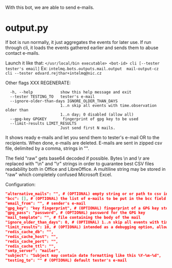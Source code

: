 
With this bot, we are able to send e-mails.

output.py
==============
If bot is run normally, it just aggregates the events for later use.
If run through cli, it loads the events gathered earlier and sends them to abuse contact e-mails.

Launch it like that:
`</usr/local/bin executable> <bot-id> cli [--tester tester's email]`
Ex:
`intelmq.bots.outputs.mail.output  mail-output-cz cli --tester edvard.rejthar+intelmq@nic.cz`

Other flags XXX REGENERATE:
```
  -h, --help            show this help message and exit
  --tester TESTING_TO   tester's e-mail
  --ignore-older-than-days IGNORE_OLDER_THAN_DAYS
                        1..n skip all events with time.observation older than
                        1..n day; 0 disabled (allow all)
  --gpg-key GPGKEY       fingerprint of gpg key to be used
  --limit-results LIMIT_RESULTS
                        Just send first N mails.
```

It shows ready e-mails and let you send them to tester's e-mail OR to the recipients.
When done, e-mails are deleted.
E-mails are sent in zipped csv file, delimited by a comma, strings in "".

The field "raw" gets base64 decoded if possible. Bytes \n and \r are replaced with "\n" and "\r" strings in order to guarantee best CSV files readability both in Office and LibreOffice. A multiline string may be stored in "raw" which completely confused Microsoft Excel.

Configuration:
```json
"alternative_mails": "", # (OPTIONAL) empty string or or path to csv in the form original@email.com,alternative@email.com
"bcc": [], # (OPTIONAL) the list of e-mails to be put in the bcc field for every mail
"email_from": "", # sender's e-mail
"gpg_key": "key fingerprint", # (OPTIONAL) fingerprint of a GPG key stored in ~/.gnupg keyring folder
"gpg_pass": "password", # (OPTIONAL) password for the GPG key
"mail_template": "", # file containing the body of the mail
"ignore_older_than_days": 0, # (OPTIONAL) 1..n skip all events with time.observation older than 1..n day; 0 disabled (allow all)
"limit_results": 10, # (OPTIONAL) intended as a debugging option, allows loading just first N e-mails from the queue
"redis_cache_db": "",
"redis_cache_host": "",
"redis_cache_port": "",
"redis_cache_ttl": "",
"smtp_server": "mailer",
"subject": "Subject may contain date formatting like this %Y-%m-%d",
"testing_to": "" # (OPTIONAL) default tester's e-mail
```
